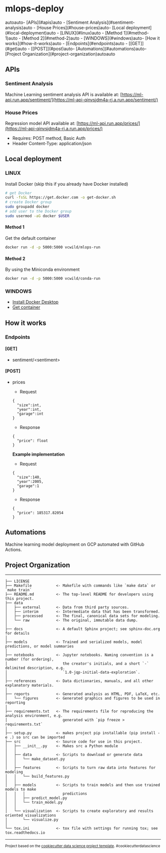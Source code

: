 mlops-deploy
==============================

<!-- TOC -->autoauto- [APIs](#apis)auto  - [Sentiment Analysis](#sentiment-analysis)auto  - [House Prices](#house-prices)auto- [Local deployment](#local-deployment)auto  - [LINUX](#linux)auto    - [Method 1](#method-1)auto    - [Method 2](#method-2)auto  - [WINDOWS](#windows)auto- [How it works](#how-it-works)auto  - [Endpoints](#endpoints)auto    - [[GET]](#get)auto    - [[POST]](#post)auto- [Automations](#automations)auto- [Project Organization](#project-organization)autoauto<!-- /TOC -->

## APIs
### Sentiment Analysis
Machine Learning sentiment analysis API is available at: [https://ml-api.run.app/sentiment/](https://ml-api-qinvsjdm4a-rj.a.run.app/sentiment/)

### House Prices
Regression model API available at: [https://ml-api.run.app/prices/](https://ml-api-qinvsjdm4a-rj.a.run.app/prices/)
- Requires: POST method, Basic Auth
- Header Content-Type: application/json

## Local deployment

### LINUX

Install Docker (skip this if you already have Docker installed)

```sh
# get Docker
curl -fsSL https://get.docker.com -o get-docker.sh
# create Docker group
sudo groupadd docker
# add user to the Docker group
sudo usermod -aG docker $USER
```
#### Method 1

Get the default container

```sh
docker run -d -p 5000:5000 vcwild/mlops-run
```
#### Method 2

By using the Miniconda environment

```sh
docker run -d -p 5000:5000 vcwild/conda-run
```

### WINDOWS

- [Install Docker Desktop](https://docs.docker.com/docker-for-windows/install/)
- [Get container](https://hub.docker.com/r/vcwild/mlops-run)

## How it works

### Endpoints

#### [GET]

- sentiment/\<sentiment>

#### [POST]

- prices
  - Request
  ```{javascript}
  {
    "size":int,
    "year":int,
    "garage":int
  }
  ```
  - Response
  ```{javascript}
  {
    "price": float
  }
  ```

  **Example implementation**

  - Request
  ```{javascript}
  {
    "size":140,
    "year":2005,
    "garage":1
  }
  ```
  - Response
  ```{javascript}
  {
    "price": 185317.82054
  }
  ```

## Automations

Machine learning model deployment on GCP automated with GitHub Actions.

## Project Organization

------------

    ├── LICENSE
    ├── Makefile           <- Makefile with commands like `make data` or `make train`
    ├── README.md          <- The top-level README for developers using this project.
    ├── data
    │   ├── external       <- Data from third party sources.
    │   ├── interim        <- Intermediate data that has been transformed.
    │   ├── processed      <- The final, canonical data sets for modeling.
    │   └── raw            <- The original, immutable data dump.
    │
    ├── docs               <- A default Sphinx project; see sphinx-doc.org for details
    │
    ├── models             <- Trained and serialized models, model predictions, or model summaries
    │
    ├── notebooks          <- Jupyter notebooks. Naming convention is a number (for ordering),
    │                         the creator's initials, and a short `-` delimited description, e.g.
    │                         `1.0-jqp-initial-data-exploration`.
    │
    ├── references         <- Data dictionaries, manuals, and all other explanatory materials.
    │
    ├── reports            <- Generated analysis as HTML, PDF, LaTeX, etc.
    │   └── figures        <- Generated graphics and figures to be used in reporting
    │
    ├── requirements.txt   <- The requirements file for reproducing the analysis environment, e.g.
    │                         generated with `pip freeze > requirements.txt`
    │
    ├── setup.py           <- makes project pip installable (pip install -e .) so src can be imported
    ├── src                <- Source code for use in this project.
    │   ├── __init__.py    <- Makes src a Python module
    │   │
    │   ├── data           <- Scripts to download or generate data
    │   │   └── make_dataset.py
    │   │
    │   ├── features       <- Scripts to turn raw data into features for modeling
    │   │   └── build_features.py
    │   │
    │   ├── models         <- Scripts to train models and then use trained models to make
    │   │   │                 predictions
    │   │   ├── predict_model.py
    │   │   └── train_model.py
    │   │
    │   └── visualization  <- Scripts to create exploratory and results oriented visualizations
    │       └── visualize.py
    │
    └── tox.ini            <- tox file with settings for running tox; see tox.readthedocs.io


--------

<p><small>Project based on the <a target="_blank" href="https://drivendata.github.io/cookiecutter-data-science/">cookiecutter data science project template</a>. #cookiecutterdatascience</small></p>
